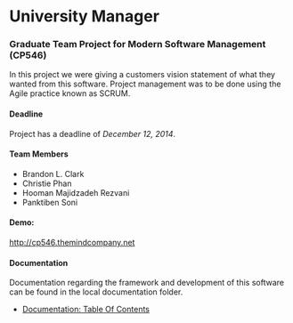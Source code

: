 # University Manager
### Graduate Team Project for Modern Software Management (CP546)
In this project we were giving a customers vision statement of what they wanted from this software.  Project management was to be done using the Agile practice known as SCRUM.  

#### Deadline
Project has a deadline of *December 12, 2014*.

#### Team Members
* Brandon L. Clark
* Christie Phan
* Hooman Majidzadeh Rezvani
* Panktiben Soni

#### Demo:
http://cp546.themindcompany.net 

#### Documentation
Documentation regarding the framework and development of this software can be found in the local documentation folder.
* [Documentation: Table Of Contents](https://github.com/BClark-Grad-Project/CP546/tree/master/docs#university-manager-documentation)